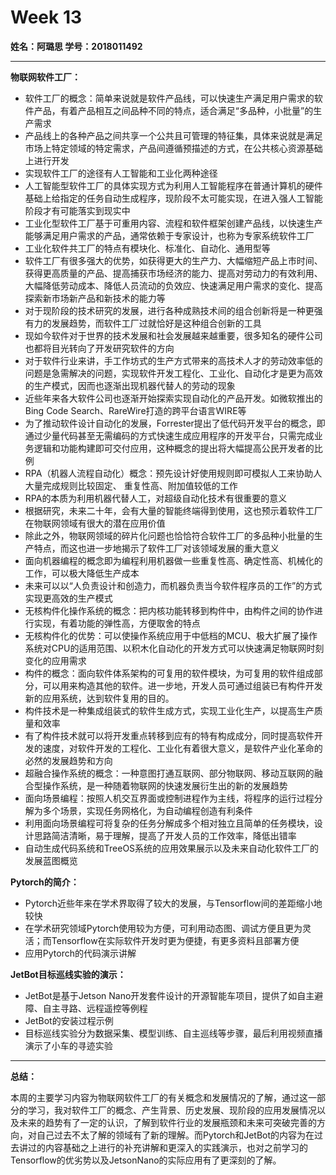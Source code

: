 # Week 13

**姓名：阿璐思 学号：2018011492**

***

**物联网软件工厂：**

* 软件工厂的概念：简单来说就是软件产品线，可以快速生产满足用户需求的软件产品，有着产品相互之间品种不同的特点，适合满足“多品种，小批量”的生产需求
* 产品线上的各种产品之间共享一个公共且可管理的特征集，具体来说就是满足市场上特定领域的特定需求，产品间遵循预描述的方式，在公共核心资源基础上进行开发
* 实现软件工厂的途径有人工智能和工业化两种途径
* 人工智能型软件工厂的具体实现方式为利用人工智能程序在普通计算机的硬件基础上给指定的任务自动生成程序，现阶段不太可能实现，在进入强人工智能阶段才有可能落实到现实中
* 工业化型软件工厂基于可重用内容、流程和软件框架创建产品线，以快速生产能够满足用户需求的产品，通常依赖于专家设计，也称为专家系统软件工厂
* 工业化软件共工厂的特点有模块化、标准化、自动化、通用型等
* 软件工厂有很多强大的优势，如获得更大的生产力、大幅缩短产品上市时间、获得更高质量的产品、提高捕获市场经济的能力、提高对劳动力的有效利用、大幅降低劳动成本、降低人员流动的负效应、快速满足用户需求的变化、提高探索新市场新产品和新技术的能力等
* 对于现阶段的技术研究的发展，进行各种成熟技术间的组合创新将是一种更强有力的发展趋势，而软件工厂过就恰好是这种组合创新的工具
* 现如今软件对于世界的技术发展和社会发展越来越重要，很多知名的硬件公司也都将目光转向了开发研究软件的方向
* 对于软件行业来讲，手工作坊式的生产方式带来的高技术人才的劳动效率低的问题是急需解决的问题，实现软件开发工程化、工业化、自动化才是更为高效的生产模式，因而也逐渐出现机器代替人的劳动的现象
* 近些年来各大软件公司也逐渐开始探索实现自动化的产品开发。如微软推出的Bing Code Search、RareWire打造的跨平台语言WIRE等
* 为了推动软件设计自动化的发展，Forrester提出了低代码开发平台的概念，即通过少量代码甚至无需编码的方式快速生成应用程序的开发平台，只需完成业务逻辑和功能构建即可交付应用，这种概念的提出将大幅提高公民开发者的比例
* RPA（机器人流程自动化）概念：预先设计好使用规则即可模拟人工来协助人大量完成规则比较固定、 重复性高、附加值较低的工作
* RPA的本质为利用机器代替人工，对超级自动化技术有很重要的意义
* 根据研究，未来二十年，会有大量的智能终端得到使用，这也预示着软件工厂在物联网领域有很大的潜在应用价值
* 除此之外，物联网领域的碎片化问题也恰恰符合软件工厂的多品种小批量的生产特点，而这也进一步地揭示了软件工厂对该领域发展的重大意义
* 面向机器编程的概念即为编程利用机器做一些重复性高、确定性高、机械化的工作，可以极大降低生产成本
* 未来可以以“人负责设计和创造力，而机器负责当今软件程序员的工作”的方式实现更高效的生产模式
* 无核构件化操作系统的概念：把内核功能转移到构件中，由构件之间的协作进行实现，有着功能的弹性高，方便取舍的特点
* 无核构件化的优势：可以使操作系统应用于中低档的MCU、极大扩展了操作系统对CPU的适用范围、以积木化自动化的开发方式可以快速满足物联网时刻变化的应用需求
* 构件的概念：面向软件体系架构的可复用的软件模块，为可复用的软件组成部分，可以用来构造其他的软件。进一步地，开发人员可通过组装已有构件开发新的应用系统，达到软件复用的目的。
* 构件技术是一种集成组装式的软件生成方式，实现工业化生产，以提高生产质量和效率
* 有了构件技术就可以将开发重点转移到应有的特有构成成分，同时提高软件开发的速度，对软件开发的工程化、工业化有着很大意义，是软件产业化革命的必然的发展趋势和方向
* 超融合操作系统的概念：一种意图打通互联网、部分物联网、移动互联网的融合型操作系统，是一种随着物联网的快速发展衍生出的新的发展趋势
* 面向场景编程：按照人机交互界面或控制进程作为主线，将程序的运行过程分解为多个场景，实现任务网格化，为自动编程创造有利条件
* 利用面向场景编程可将复杂的任务分解成多个相对独立且简单的任务模块，设计思路简洁清晰，易于理解，提高了开发人员的工作效率，降低出错率
* 自动生成代码系统和TreeOS系统的应用效果展示以及未来自动化软件工厂的发展蓝图概览

**Pytorch的简介：**

* Pytorch近些年来在学术界取得了较大的发展，与Tensorflow间的差距缩小地较快
* 在学术研究领域Pytorch使用较为方便，可利用动态图、调试方便且更为灵活；而Tensorflow在实际软件开发时更为便捷，有更多资料且部署方便
* 应用Pytorch的代码演示讲解

**JetBot目标巡线实验的演示：**

* JetBot是基于Jetson Nano开发套件设计的开源智能车项目，提供了如自主避障、自主寻路、远程遥控等例程
* JetBot的安装过程示例
* 目标巡线实验分为数据采集、模型训练、自主巡线等步骤，最后利用视频直播演示了小车的寻迹实验

***

**总结：**

​		本周的主要学习内容为物联网软件工厂的有关概念和发展情况的了解，通过这一部分的学习，我对软件工厂的概念、产生背景、历史发展、现阶段的应用发展情况以及未来的趋势有了一定的认识，了解到软件行业的发展瓶颈和未来可突破完善的方向，对自己过去不太了解的领域有了新的理解。而Pytorch和JetBot的内容为在过去讲过的内容基础之上进行的补充讲解和更深入的实践演示，也对之前学习的Tensorflow的优劣势以及JetsonNano的实际应用有了更深刻的了解。